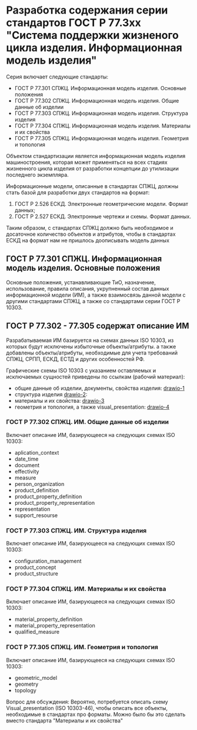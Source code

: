 # Разработка содержания серии стандартов ГОСТ Р 77.3хх "Система поддержки жизненого цикла изделия. Информационная модель изделия"
Серия включает следующие стандарты:
- ГОСТ Р 77.301 СПЖЦ. Информационная модель изделия. Основные положения
- ГОСТ Р 77.302 СПЖЦ. Информационная модель изделия. Общие данные об изделии
- ГОСТ Р 77.303 СПЖЦ. Информационная модель изделия. Структура изделия
- ГОСТ Р 77.304 СПЖЦ. Информационная модель изделия. Материалы и их свойства
- ГОСТ Р 77.305 СПЖЦ. Информационная модель изделия. Геометрия и топология

Объектом стандартизации является информационная модель изделия машиностроения, которая может применяться на всех стадиях жизненного цикла изделия от разработки концепции до утилизации последнего экземпляра. 

Информационные модели, описанные в стандартах СПЖЦ, должны стать базой для разработки двух стандартов на формат:
1) ГОСТ Р 2.526 ЕСКД. Электронные геометрические модели. Формат данных;
2) ГОСТ Р 2.527 ЕСКД. Электронные чертежи и схемы. Формат данных.

Таким образом, с стандартах СПЖЦ должно быть необходимое и досаточное количество объектов и атрибутов, чтобы в стандартах ЕСКД на формат нам не пришлось доописывать модель данных

## ГОСТ Р 77.301 СПЖЦ. Информационная модель изделия. Основные положения
Основные положения, устанавливающие ТиО, назначение, использование, правила описания, укрупненный состав данных информационной модели (ИМ), а также взаимосвязь данной модели с другими стандартами СПЖЦ, а также со стандартами серии ГОСТ Р 10303.

## ГОСТ Р 77.302 - 77.305 содержат описание ИМ
Разрабатываемая ИМ базируется на схемах данных ISO 10303, из которых будут исключены избыточные объекты/атрибуты. а также добавлены объекты/атрибуты, необходимые для учета требований СПЖЦ, СРПП, ЕСКД, ЕСТД и других особенностей РФ.

Графические схемы ISO 10303 с указанием оставляемых и исключаемых сущностей приведены по ссылкам (рабочий материал):
- общие данные об изделии, документы, свойства изделия: [drawio-1](https://drive.google.com/file/d/1F35RtoRhY2Rs6LxDwUZy8BeiVHYCgwPD/view?usp=sharing)
- структура изделия [drawio-2](https://app.diagrams.net/#G1ORl2QLxmgjzZSyKz7V7tCBrE0Fj6sUbl#%7B%22pageId%22%3A%22vF8REzJfIyVICd4e2HHQ%22%7D):
- материалы и их свойства: [drawio-3](https://drive.google.com/file/d/1QdAzImpIu99hlYnU8tAApNredC_dyG-2/view?usp=sharing)
- геометрия и топология, а также visual_presentation: [drawio-4](https://drive.google.com/file/d/1k2lVPq3zpFvjuVSG-2OZ6wffkYibRSGy/view?usp=sharing)

### ГОСТ Р 77.302 СПЖЦ. ИМ. Общие данные об изделии
Включает описание ИМ, базирующееся на следующих схемах ISO 10303:
- aplication_context
- date_time
- document
- effectivity
- measure
- person_organization
- product_definition
- product_property_definition
- product_property_representation
- representation
- support_resourse

### ГОСТ Р 77.303 СПЖЦ. ИМ. Структура изделия
Включает описание ИМ, базирующееся на следующих схемах ISO 10303:
- configuration_management
- product_concept
- product_structure

### ГОСТ Р 77.304 СПЖЦ. ИМ. Материалы и их свойства
Включает описание ИМ, базирующееся на следующих схемах ISO 10303:
- material_property_definition
- material_property_representation
- qualified_measure

### ГОСТ Р 77.305 СПЖЦ. ИМ. Геометрия и топология
Включает описание ИМ, базирующееся на следующих схемах ISO 10303:
- geometric_model
- geometry
- topology
  

Вопрос для обсуждения: Вероятно, потребуется описать схему Visual_presentation (ISO 10303-46), чтобы описать все объекты, необходимые в стандартах про форматы. Можно было бы это сделать вместо стандарта "Материалы и их свойства"